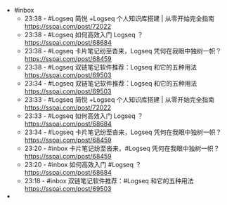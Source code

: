 - #inbox
	- 23:38 - #Logseq 简悦 +Logseq 个人知识库搭建 | 从零开始完全指南 https://sspai.com/post/72022
	- 23:38 - #Logseq 如何高效入门 Logseq ？
	   https://sspai.com/post/68684
	- 23:38 - #Logseq 卡片笔记纷至沓来，Logseq 凭何在我眼中独树一帜？ https://sspai.com/post/68459
	- 23:38 - #Logseq 双链笔记软件推荐：Logseq 和它的五种用法 https://sspai.com/post/69503
	- 23:34 - #Logseq 双链笔记软件推荐：Logseq 和它的五种用法 https://sspai.com/post/69503
	- 23:33 - #Logseq 简悦 +Logseq 个人知识库搭建 | 从零开始完全指南 https://sspai.com/post/72022
	- 23:33 - #Logseq 如何高效入门 Logseq ？
	   https://sspai.com/post/68684
	- 23:34 - #Logseq 卡片笔记纷至沓来，Logseq 凭何在我眼中独树一帜？ https://sspai.com/post/68459
	- 23:20 - #inbox 卡片笔记纷至沓来，#Logseq 凭何在我眼中独树一帜？ https://sspai.com/post/68459
	- 23:20 - #inbox 如何高效入门 #Logseq ？
	   https://sspai.com/post/68684
	- 23:18 - #inbox 双链笔记软件推荐：#Logseq 和它的五种用法 https://sspai.com/post/69503
-